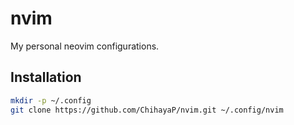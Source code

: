 # nvim
My personal neovim configurations.
## Installation
```sh
mkdir -p ~/.config
git clone https://github.com/ChihayaP/nvim.git ~/.config/nvim
```
